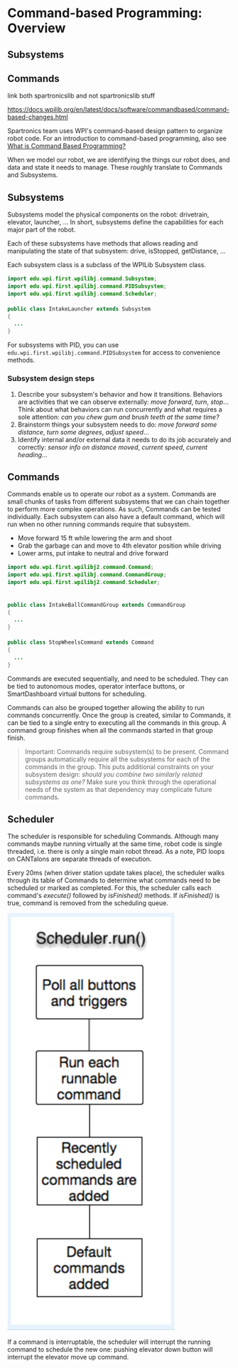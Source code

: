 # Command-based Programming: Overview

## Subsystems

## Commands

link both spartronicslib and not spartronicslib stuff

https://docs.wpilib.org/en/latest/docs/software/commandbased/command-based-changes.html

Spartronics team uses WPI's command-based design pattern to organize robot code. For an introduction to command-based programming, also see [What is Command Based Programming?](https://wpilib.screenstepslive.com/s/4485/m/13810/l/241892-what-is-command-based-programming)

When we model our robot, we are identifying the things our robot does, and data and state it needs to manage. These roughly translate to Commands and Subsystems.

## Subsystems
Subsystems model the physical components on the robot: drivetrain, elevator, launcher, ... In short, subsystems define the capabilities for each major part of the robot.

Each of these subsystems have methods that allows reading and manipulating the state of that subsystem: drive, isStopped, getDistance, ...

Each subsystem class is a subclass of the WPILib Subsystem class.

```java
import edu.wpi.first.wpilibj.command.Subsystem;
import edu.wpi.first.wpilibj.command.PIDSubsystem;
import edu.wpi.first.wpilibj.command.Scheduler;

public class IntakeLauncher extends Subsystem
{
  ...
}
```

For subsystems with PID, you can use `edu.wpi.first.wpilibj.command.PIDSubsystem` for access to convenience methods.

### Subsystem design steps
1. Describe your subsystem's behavior and how it transitions. Behaviors are activities that we can observe externally: _move forward_, _turn_, _stop_... Think about what behaviors can run concurrently and what requires a sole attention: _can you chew gum and brush teeth at the same time?_
2. Brainstorm things your subsystem needs to do: _move forward some distance_, _turn some degrees_, _adjust speed_...
3. Identify internal and/or external data it needs to do its job accurately and correctly: _sensor info on distance moved_, _current speed_, _current heading_...

## Commands
Commands enable us to operate our robot as a system. Commands are small chunks of tasks from different subsystems that we can chain together to perform more complex operations. As such, Commands can be tested individually. Each subsystem can also have a default command, which will run when no other running commands require that subsystem.
- Move forward 15 ft while lowering the arm and shoot
- Grab the garbage can and move to 4th elevator position while driving
- Lower arms, put intake to neutral and drive forward

```java
import edu.wpi.first.wpilibj2.command.Command;
import edu.wpi.first.wpilibj.command.CommandGroup;
import edu.wpi.first.wpilibj2.command.Scheduler;


public class IntakeBallCommandGroup extends CommandGroup
{
  ...
}

public class StopWheelsCommand extends Command
{
  ...
}
```

Commands are executed sequentially, and need to be scheduled. They can be tied to autonomous modes, operator interface buttons, or SmartDashboard virtual buttons for scheduling.

Commands can also be grouped together allowing the ability to run commands concurrently. Once the group is created, similar to Commands, it can be tied to a single entry to executing all the commands in this group. A command group finishes when all the commands started in that group finish.

> Important: Commands require subsystem(s) to be present.  Command groups automatically require all the subsystems for each of the commands in the group. This puts additional constraints on your subsystem design: _should you combine two similarly related subsystems as one?_ Make sure you think through the operational needs of the system as that dependency may complicate future commands.

## Scheduler
The scheduler is responsible for scheduling Commands. Although many commands maybe running virtually at the same time, robot code is single threaded, i.e. there is only a single main robot thread. As a note, PID loops on CANTalons are separate threads of execution.

Every 20ms (when driver station update takes place), the scheduler walks through its table of Commands to determine what commands need to be scheduled or marked as completed. For this, the scheduler calls each command's _execute()_ followed by _isFinished()_ methods. If _isFinished()_ is true, command is removed from the scheduling queue.

![Inside the scheduler's run method](images/scheduler-run.png)

If a command is interruptable, the scheduler will interrupt the running command to schedule the new one: pushing elevator down button will interrupt the elevator move up command.
